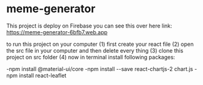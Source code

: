 # meme-generator

This project is deploy on Firebase you can see this over here link: https://meme-generator-6bfb7.web.app

to run this project on your computer (1) first create your react file (2) open the src file in your computer and then delete every thing (3) clone this project on src folder (4) now in terminal install following packages:

-npm install @material-ui/core
-npm install --save react-chartjs-2 chart.js
-npm install react-leaflet
